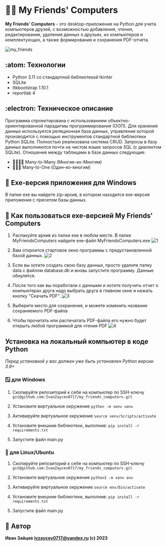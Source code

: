 # :technologist: My Friends' Computers
**My Friends' Computers** - это desktop-приложение на Python для учета компьютеров друзей, с возможностью добавления, чтения, редактирования, удаления данных о друзьях, их компьютеров и комплектующих, а также формирования и сохранения PDF-отчета.

![my_friends](https://github.com/IvanZaycev0717/my_friends_computers/assets/111955306/42859074-ad4a-4901-931f-e0172e925f87)

## :atom: Технологии
- Python 3.11 со стандартной библиотекой tkinter
- SQLite
- ttkbootstrap 1.10.1
- reportlab 4

## :electron: Техническое описание
Программа спроектирована с использованием объектно-ориентированной парадигмы программирования (ООП). Для хранения данных используется реляционная база данных, управление которой производится с помощью инструментов стандартной библиотеки Python SQLite. Полностью реализована система CRUD. Запросы в базу данных выполняются почти на чистом языке запросов SQL (с диалектом SQLite). Отношения между таблицами в базе данных следующие:
- :family_man_man_girl_girl: Many-to-Many (Многие-ко-Многим)
- :family_man_man_girl: Many-to-One (Один-ко-многим)

## :floppy_disk: Exe-версия приложения для Windows
В папке exe вы найдете zip-архив, в котором находится exe-версия приложения с пресетом базы данных.

## :newspaper: Как пользоваться exe-версией My Friends' Computers
1. Распакуйте архив из папки exe в любом месте. В папке MyFriendsComputers найдите exe-файл MyFriendsComputers.exe
![1](https://github.com/IvanZaycev0717/my_friends_computers/assets/111955306/1881d65b-735f-4ebd-86ec-daf40563e94c)

2. Вам откроется стартовое окно программы с предустановленной базой данных.
![2](https://github.com/IvanZaycev0717/my_friends_computers/assets/111955306/4bc6fa0e-2290-42bb-bac5-16d577dd4702)

3. Если вы хотите создать свою базу данных, просто удалите папку data c файлом database.db и вновь запустите программу. Данные обнулятся.
4. После того как вы поработали с данными и хотите получить отчет о компьютерах друга надо выбрать друга в главном окне и нажать кнопку "Скачать PDF".
![3](https://github.com/IvanZaycev0717/my_friends_computers/assets/111955306/c17ef7da-1819-4866-b2eb-1f9d25f60942)
5. Выберите место для сохранения, и можете изменить название сохраняемого PDF-файла
6. Чтобы прочитать или распечатать PDF-файла его нужно будет открыть любой программой для чтения PDF
![4](https://github.com/IvanZaycev0717/my_friends_computers/assets/111955306/70ab90ff-d46e-4e12-aa26-b99414041584)


## Установка на локальный компьютер в коде Python
_Перед установкой у вас должен уже быть установлен Python версии 3.9+_
### :window: для Windows
1. Скопируйте репозиторий к себе на компьютер по SSH-ключу
```git@github.com:IvanZaycev0717/my_friends_computers.git```

2. Установите виртуальное окружение
```python -m venv venv```

3. Активируйте виртуальное окружение
```source venv/Scripts/activate```

4. Установите внешние библиотеки, выполнив:
```pip install -r requirements.txt```

5. Запустите файл main.py

### :penguin: для Linux/Ubuntu
1. Скопируйте репозиторий к себе на компьютер по SSH-ключу
```git@github.com:IvanZaycev0717/my_friends_computers.git```

2. Установите виртуальное окружение
```python3 -m venv env```

3. Активируйте виртуальное окружение
```source env/bin/activate```

4. Установите внешние библиотеки, выполнив:
```pip install -r requirements.txt```

5. Запустите файл main.py

## :mage: Автор
**Иван Зайцев ivzaycev0717@yandex.ru
(c) 2023**
